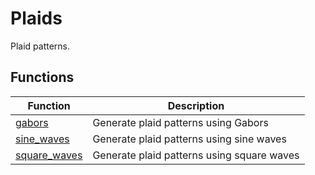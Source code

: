 # Plaids

Plaid patterns.

## Functions

| Function | Description |
|----------|-------------|
| [gabors](gabors.md) | Generate plaid patterns using Gabors |
| [sine_waves](sine_waves.md) | Generate plaid patterns using sine waves |
| [square_waves](square_waves.md) | Generate plaid patterns using square waves |
